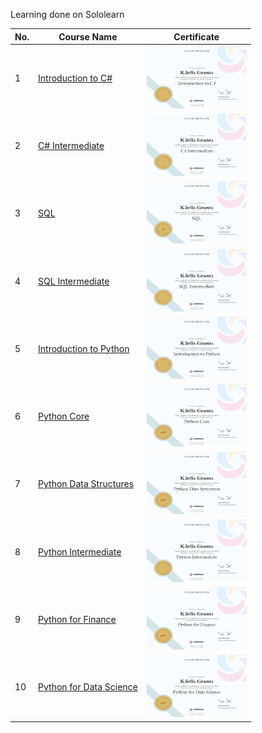 Learning done on Sololearn

| No. | Course Name | Certificate |
|-----|-------------|-------------|
|1|<a href="https://github.com/KGrants/Sololearn/tree/main/Introduction%20to%20C%23"> Introduction to C#</a>|<img src="https://github.com/KGrants/Sololearn/blob/main/Introduction%20to%20C%23/Introduction%20to%20C%23.png" alt="Introduction to C#" width="160" height="100">|
|2|<a href="https://github.com/KGrants/Sololearn/tree/main/C%23%20Intermediate"> C# Intermediate</a>|<img src="https://github.com/KGrants/Sololearn/blob/main/C%23%20Intermediate/Certificate.jpg" alt="C# Intermediate" width="160" height="100">|
|3|<a href="https://github.com/KGrants/Sololearn/tree/main/SQL"> SQL</a>|<img src="https://github.com/KGrants/Sololearn/blob/main/SQL/Certificate.png" alt="SQL" width="160" height="100">|
|4|<a href="https://github.com/KGrants/Sololearn/tree/main/SQL%20Intermediate"> SQL Intermediate</a>|<img src="https://github.com/KGrants/Sololearn/blob/main/SQL%20Intermediate/Certificate.jpg" alt="SQL Intermediate" width="160" height="100">|
|5|<a href="https://github.com/KGrants/Sololearn/tree/main/Introduction%20to%20Python"> Introduction to Python</a>|<img src="https://github.com/KGrants/Sololearn/blob/main/Introduction%20to%20Python/Certificate.jpg" alt="Introduction to Python" width="160" height="100">|
|6|<a href="https://github.com/KGrants/Sololearn/tree/main/Python%20Core"> Python Core</a>|<img src="https://github.com/KGrants/Sololearn/blob/main/Python%20Core/Certificate.png" alt="Python Core" width="160" height="100">|
|7|<a href="https://github.com/KGrants/Sololearn/tree/main/Python%20Data%20Structures"> Python Data Structures</a>|<img src="https://github.com/KGrants/Sololearn/blob/main/Python%20Data%20Structures/certificate.png" alt="Python Data Structures" width="160" height="100">|
|8|<a href="https://github.com/KGrants/Sololearn/tree/main/Python%20Intermediate"> Python Intermediate</a>|<img src="https://github.com/KGrants/Sololearn/blob/main/Python%20Intermediate/Certificate.jpg" alt="Python Intermediate" width="160" height="100">|
|9|<a href="https://github.com/KGrants/Sololearn/tree/main/Python%20fir%20Finance"> Python for Finance</a>|<img src="https://github.com/KGrants/Sololearn/blob/main/Python%20fir%20Finance/Certificate.jpg" alt="Python for Finance" width="160" height="100">|
|10|<a href="https://github.com/KGrants/Sololearn/tree/main/Python%20for%20Data%20Science"> Python for Data Science</a>|<img src="https://github.com/KGrants/Sololearn/blob/main/Python%20for%20Data%20Science/Certificate.png" alt="Python for Data Science" width="160" height="100">|
